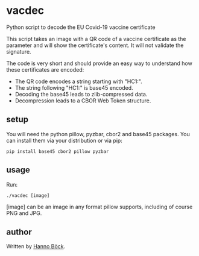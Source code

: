 # vacdec
Python script to decode the EU Covid-19 vaccine certificate

This script takes an image with a QR code of a vaccine certificate as
the parameter and will show the certificate's content. It will not
validate the signature.

The code is very short and should provide an easy way to understand
how these certificates are encoded:

* The QR code encodes a string starting with "HC1:".
* The string following "HC1:" is base45 encoded.
* Decoding the base45 leads to zlib-compressed data.
* Decompression leads to a CBOR Web Token structure.

## setup

You will need the python pillow, pyzbar, cbor2 and base45 packages.
You can install them via your distribution or via pip:

```
pip install base45 cbor2 pillow pyzbar
```

## usage

Run:

```
./vacdec [image]
```

[image] can be an image in any format pillow supports, including of
course PNG and JPG.

## author

Written by [Hanno Böck](https://hboeck.de/).
